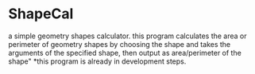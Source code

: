 # ShapeCal
a simple geometry shapes calculator.
this program calculates the area or perimeter of geometry
shapes by choosing the shape and takes the arguments of 
the specified shape, then output as area/perimeter of the
shape"
*this program is already in development steps.
